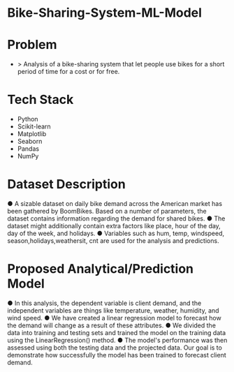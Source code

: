 # Bike-Sharing-System-ML-Model

# Problem
<ul><li>> Analysis of a bike-sharing system that let people use bikes for a short period of time for a
cost or for free.</li></ul>

# Tech Stack
<ul>
  <li>Python</li>
  <li>Scikit-learn</li>
  <li>Matplotlib</li>
  <li>Seaborn</li>
  <li>Pandas</li>
  <li>NumPy</li>
</ul>

# Dataset Description
● A sizable dataset on daily bike demand across the American market has been gathered
by BoomBikes. Based on a number of parameters, the dataset contains information
regarding the demand for shared bikes.
● The dataset might additionally contain extra factors like place, hour of the day, day of
the week, and holidays.
● Variables such as hum, temp, windspeed, season,holidays,weathersit, cnt are used for
the analysis and predictions.

# Proposed Analytical/Prediction Model
● In this analysis, the dependent variable is client demand, and the independent variables are
things like temperature, weather, humidity, and wind speed.
● We have created a linear regression model to forecast how the demand will change as a result
of these attributes.
● We divided the data into training and testing sets and trained the model on the training data
using the LinearRegression() method.
● The model's performance was then assessed using both the testing data and the projected
data. Our goal is to demonstrate how successfully the model has been trained to forecast
client demand.




